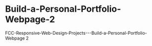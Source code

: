 # Build-a-Personal-Portfolio-Webpage-2
FCC-Responsive-Web-Design-Projects---Build-a-Personal-Portfolio-Webpage 2
